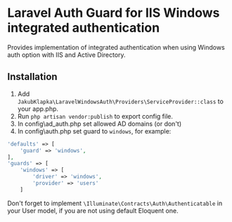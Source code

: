 # Laravel Auth Guard for IIS Windows integrated authentication

Provides implementation of integrated authentication when using Windows auth option with IIS and Active Directory.

## Installation

1. Add `JakubKlapka\LaravelWindowsAuth\Providers\ServiceProvider::class` to your app.php.
1. Run `php artisan vendor:publish` to export config file.
1. In config\ad_auth.php set allowed AD domains (or don't)
1. In config\auth.php set guard to `windows`, for example:

```php
'defaults' => [
    'guard' => 'windows',
],
'guards' => [
    'windows' => [
        'driver' => 'windows',
        'provider' => 'users'
    ]
```

Don't forget to implement `\Illuminate\Contracts\Auth\Authenticatable` in your User model, if you are not using default Eloquent one.
